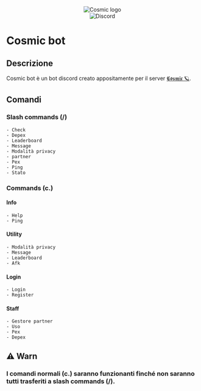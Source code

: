 <div align="center">
<img alt="Cosmic logo" src="https://i.scheggia.gg/redU5/zoSaZUJO24.gif"><br>
<img alt="Discord" src="https://img.shields.io/discord/970420287038423050?label=Chat">
</div>

# Cosmic bot
## Descrizione
Cosmic bot è un bot discord creato appositamente per il server <a href="https://discord.gg/9nfhxGkNjq">𝕮𝖔𝖘𝖒𝖎𝖈 🪐</a>.
## Comandi
### Slash commands (/)
```
- Check
- Depex
- Leaderboard
- Message
- Modalità privacy
- partner
- Pex
- Ping
- Stato
```
### Commands (c.)
#### Info
```
- Help
- Ping
```
#### Utility
```
- Modalità privacy
- Message
- Leaderboard
- Afk
```
#### Login
```
- Login
- Register
```
#### Staff
```
- Gestore partner
- Uso
- Pex
- Depex
```

## ⚠ Warn
### I comandi normali (c.) saranno funzionanti finché non saranno tutti trasferiti a slash commands (/).
